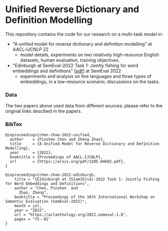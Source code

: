 # Unified Reverse Dictionary and Definition Modelling 

This repository contains the code for our research on a multi-task model in:
- "A unified model for reverse dictionary and definition modelling" at AACL-IJCNLP 22
  - model details, experiments on two relatively high-resource English datasets, human evaluation, training objectives.
- "Edinburgh at SemEval-2022 Task 1: Jointly fishing for word embeddings and definitions" [[pdf](https://aclanthology.org/2022.semeval-1.8/)] at SemEval 2022
  - experiments and analysis on five languages and three types of embeddings, in a low-resource scenario; discussions on the tasks.

### Data
The two papers above used data from different sources; please refer to the original links descibed in the papers.

### BibTex
```
@inproceedings{chen-zhao-2022-unified,
  author    = {Pinzhen Chen and Zheng Zhao},
  title     = {A Unified Model for Reverse Dictionary and Definition Modelling},
  year      = {2022},
  booktitle = {Proceedings of AACL-IJCNLP},
  url       = {https://arxiv.org/pdf/2205.04602.pdf},
}

@inproceedings{chen-zhao-2022-edinburgh,
    title = "{E}dinburgh at {S}em{E}val-2022 Task 1: Jointly Fishing for Word Embeddings and Definitions",
    author = "Chen, Pinzhen  and
      Zhao, Zheng",
    booktitle = "Proceedings of the 16th International Workshop on Semantic Evaluation (SemEval-2022)",
    month = jul,
    year = "2022",
    url = "https://aclanthology.org/2022.semeval-1.8",
    pages = "75--81"
}
```
